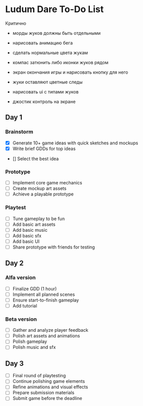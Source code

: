 # Ludum Dare To-Do List

Критично

- морды жуков должны быть отдельными
- нарисовать анимацию бега
- сделать нормальные цвета жукам

- компас затюнить либо иконки жуков рядом

- экран окончания игры и нарисовать кнопку для него

- жуки оставляют цветные следы
- нарисовать ui с типами жуков
- джостик контроль на экране

## Day 1

### Brainstorm

- [x] Generate 10+ game ideas with quick sketches and mockups
- [x] Write brief GDDs for top ideas
- [] Select the best idea

### Prototype

- [ ] Implement core game mechanics
- [ ] Create mockup art assets
- [ ] Achieve a playable prototype

### Playtest

- [ ] Tune gameplay to be fun
- [ ] Add basic art assets
- [ ] Add basic music
- [ ] Add basic sfx
- [ ] Add basic UI
- [ ] Share prototype with friends for testing

## Day 2

### Alfa version

- [ ] Finalize GDD (1 hour)
- [ ] Implement all planned scenes
- [ ] Ensure start-to-finish gameplay
- [ ] Add tutorial

### Beta version

- [ ] Gather and analyze player feedback
- [ ] Polish art assets and animations
- [ ] Polish gameplay
- [ ] Polish music and sfx

## Day 3

- [ ] Final round of playtesting
- [ ] Continue polishing game elements
- [ ] Refine animations and visual effects
- [ ] Prepare submission materials
- [ ] Submit game before the deadline
